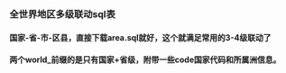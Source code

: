 ### 全世界地区多级联动sql表
#### 国家-省-市-区县，直接下载area.sql就好，这个就满足常用的3-4级联动了
#### 两个world_前缀的是只有国家+省级，附带一些code国家代码和所属洲信息。
